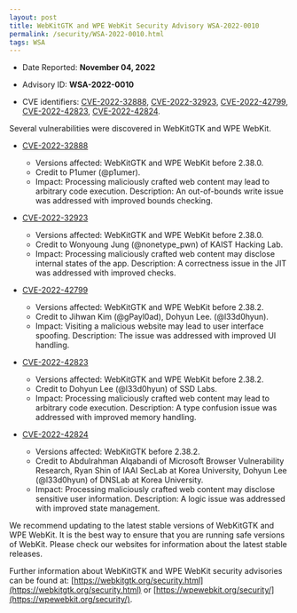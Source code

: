 ```yaml
---
layout: post
title: WebKitGTK and WPE WebKit Security Advisory WSA-2022-0010
permalink: /security/WSA-2022-0010.html
tags: WSA
---
```


* Date Reported: **November 04, 2022**

* Advisory ID: **WSA-2022-0010**

* CVE identifiers: [CVE-2022-32888](#CVE-2022-32888), [CVE-2022-32923](#CVE-2022-32923),
  [CVE-2022-42799](#CVE-2022-42799), [CVE-2022-42823](#CVE-2022-42823),
  [CVE-2022-42824](#CVE-2022-42824).


Several vulnerabilities were discovered in WebKitGTK and WPE WebKit.

* <a name="CVE-2022-32888" href="https://cve.mitre.org/cgi-bin/cvename.cgi?name=CVE-2022-32888">CVE-2022-32888</a>
  * Versions affected: WebKitGTK and WPE WebKit before 2.38.0.
  * Credit to P1umer (@p1umer).
  * Impact: Processing maliciously crafted web content may lead to
    arbitrary code execution. Description: An out-of-bounds write issue
    was addressed with improved bounds checking.

* <a name="CVE-2022-32923" href="https://cve.mitre.org/cgi-bin/cvename.cgi?name=CVE-2022-32923">CVE-2022-32923</a>
  * Versions affected: WebKitGTK and WPE WebKit before 2.38.0.
  * Credit to Wonyoung Jung (@nonetype_pwn) of KAIST Hacking Lab.
  * Impact: Processing maliciously crafted web content may disclose
    internal states of the app. Description: A correctness issue in the
    JIT was addressed with improved checks.

* <a name="CVE-2022-42799" href="https://cve.mitre.org/cgi-bin/cvename.cgi?name=CVE-2022-42799">CVE-2022-42799</a>
  * Versions affected: WebKitGTK and WPE WebKit before 2.38.2.
  * Credit to Jihwan Kim (@gPayl0ad), Dohyun Lee. (@l33d0hyun).
  * Impact: Visiting a malicious website may lead to user interface
    spoofing. Description: The issue was addressed with improved UI
    handling.

* <a name="CVE-2022-42823" href="https://cve.mitre.org/cgi-bin/cvename.cgi?name=CVE-2022-42823">CVE-2022-42823</a>
  * Versions affected: WebKitGTK and WPE WebKit before 2.38.2.
  * Credit to Dohyun Lee (@l33d0hyun) of SSD Labs.
  * Impact: Processing maliciously crafted web content may lead to
    arbitrary code execution. Description: A type confusion issue was
    addressed with improved memory handling.

* <a name="CVE-2022-42824" href="https://cve.mitre.org/cgi-bin/cvename.cgi?name=CVE-2022-42824">CVE-2022-42824</a>
  * Versions affected: WebKitGTK before 2.38.2.
  * Credit to Abdulrahman Alqabandi of Microsoft Browser Vulnerability
    Research, Ryan Shin of IAAI SecLab at Korea University, Dohyun Lee
    (@l33d0hyun) of DNSLab at Korea University.
  * Impact: Processing maliciously crafted web content may disclose
    sensitive user information. Description: A logic issue was addressed
    with improved state management.


We recommend updating to the latest stable versions of WebKitGTK and WPE
WebKit. It is the best way to ensure that you are running safe versions
of WebKit. Please check our websites for information about the latest
stable releases.

Further information about WebKitGTK and WPE WebKit security advisories can be found at: 
[https://webkitgtk.org/security.html](https://webkitgtk.org/security.html) or [https://wpewebkit.org/security/](https://wpewebkit.org/security/).
